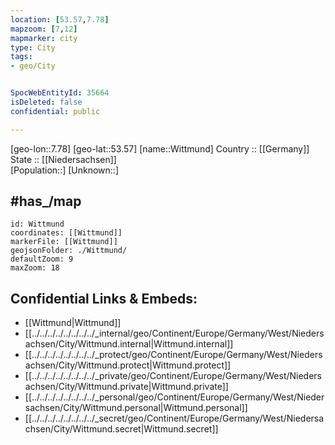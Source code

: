 ```yaml
---
location: [53.57,7.78] 
mapzoom: [7,12] 
mapmarker: city 
type: City
tags:
- geo/City


SpocWebEntityId: 35664
isDeleted: false
confidential: public

---
```

[geo-lon::7.78] 
[geo-lat::53.57] 
[name::Wittmund] 
Country :: [[Germany]]  
State :: [[Niedersachsen]]  
[Population::] 
[Unknown::] 

## #has_/map 

```leaflet
id: Wittmund
coordinates: [[Wittmund]] 
markerFile: [[Wittmund]] 
geojsonFolder: ./Wittmund/
defaultZoom: 9 
maxZoom: 18
```


## Confidential Links & Embeds: 
- [[Wittmund|Wittmund]]  
- [[../../../../../../../../_internal/geo/Continent/Europe/Germany/West/Niedersachsen/City/Wittmund.internal|Wittmund.internal]] 
- [[../../../../../../../../_protect/geo/Continent/Europe/Germany/West/Niedersachsen/City/Wittmund.protect|Wittmund.protect]] 
- [[../../../../../../../../_private/geo/Continent/Europe/Germany/West/Niedersachsen/City/Wittmund.private|Wittmund.private]] 
- [[../../../../../../../../_personal/geo/Continent/Europe/Germany/West/Niedersachsen/City/Wittmund.personal|Wittmund.personal]] 
- [[../../../../../../../../_secret/geo/Continent/Europe/Germany/West/Niedersachsen/City/Wittmund.secret|Wittmund.secret]] 

